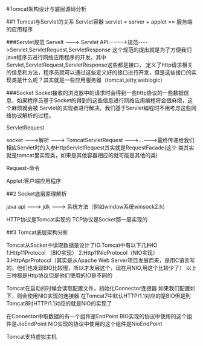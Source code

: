 #Tomcat架构设计与底层源码分析

##1 Tomcat与Servlet的关系
Servlet容器
servlet = server + applet == 服务端的应用程序

###Servlet规范
Servelt --->   Servlet API----->规范---->Servlet,ServletRequest,ServletResponse
这个规范的提出就是为了方便我们java程序员进行网络应用程序的开发。其中Servlet,ServletRequest,ServletResponse这些都是接口，
定义了http请求相关的信息和方法，程序员就可以通过这些定义好的接口进行开发，但是这些接口的实现类是什么呢？其实就是一些应用服务器（tomcat,jetty,weblogic）

###Socket
Socket接收的浏览器中的请求时会得到一些http协议的一些数据信息，如果程序员基于Socket的得到的这些信息进行网络应用编程将会很麻烦，这个麻烦就会被
Servlet的实现者进行解决。我们基于Servlet编程时不用考虑这些网络协议解析的过程。

ServletRequest

socket --->解析 ---> TomcatServletRequest --->...--->最终传递给我们相应Servlet时的入参HttpServletRequest其实就是RequestFacade(这个
类其实就是tomcat里实现类，如果是其他容器相应的就可能是其他的类)


Request-命令

Applet:客户端应用程序

##2 Socket底层原理解析


java api ---> jdk ---> 系统方法（例如window系统winsock2.h）

HTTP协议是Tomcat实现的
TCP协议是Socket那一层实现的

##3 Tomcat底层架构分析

<Connector connectionTimeout="20000" port="8088" protocol="HTTP/1.1" redirectPort="8443"/>
 
 
Tomcat从Socket中读取数据是设计了IO.Tomcat中有以下几种IO
1.Http11Protocol  （BIO实现）
2.Http11NioProtocol（NIO实现）
3.HttpAprProtocol（其实是从Apache Web Server项目发展而来，是用C语言写的。他们也发现BIO比较慢，所以才发展这个，现在用NIO,用这个比较少了）
以上三种都是Http协议但是他们使用的IO是不同的

Tomcat在启动的时候会读取配置文件，初始化Connector连接器
如果我们配置如下，则会使用NIO实现的连接器
<Connector connectionTimeout="20000" port="8088" protocol="org.apache.coyote.http11.Http11NioProtocol" redirectPort="8443"/>
在Tomcat7中默认HTTP/1.1对应的是BIO但是到Tomcat8时HTTP/1.1对应的就是NIO的实现了

在Connector中取数据的有一个组件是EndPoint
BIO实现的协议中使用的这个组件是JioEndPoint
NIO实现的协议中使用的这个组件是NioEndPoint

Tomcat支持虚拟主机





















